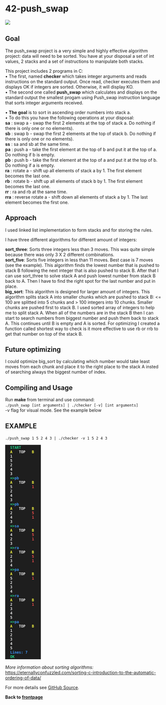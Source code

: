 # 42-push_swap

![](https://j.gifs.com/NL26Bm.gif)

## Goal

The push_swap project is a very simple and highly effective algorithm project: data will
need to be sorted. You have at your disposal a set of int values, 2 stacks and a set of
instructions to manipulate both stacks.  

This project includes 2 programs in C:  
• The first, named **checker** which takes integer arguments and reads instructions on
the standard output. Once read, checker executes them and displays OK if integers
are sorted. Otherwise, it will display KO.  
• The second one called **push_swap** which calculates and displays on the standard
output the smallest progam using Push_swap instruction language that sorts integer arguments received.  

• **The goal** is to sort in ascending order numbers into stack a.  
• To do this you have the following operations at your disposal:  
**sa** : swap a - swap the first 2 elements at the top of stack a. Do nothing if there
is only one or no elements).  
**sb** : swap b - swap the first 2 elements at the top of stack b. Do nothing if there
is only one or no elements).  
**ss** : sa and sb at the same time.  
**pa** : push a - take the first element at the top of b and put it at the top of a. Do
nothing if b is empty.  
**pb** : push b - take the first element at the top of a and put it at the top of b. Do
nothing if a is empty.  
**ra** : rotate a - shift up all elements of stack a by 1. The first element becomes
the last one.  
**rb** : rotate b - shift up all elements of stack b by 1. The first element becomes
the last one.  
**rr** : ra and rb at the same time.  
**rra** : reverse rotate a - shift down all elements of stack a by 1. The last element
becomes the first one.  

## Approach

I used linked list implementation to form stacks and for storing the rules.

I have three different algorithms for different amount of integers:

**sort_three**: Sorts three integers less than 3 moves. This was quite simple because there was only 3 X 2 different combinations.      
**sort_five**: Sorts five integers in less than 11 moves. Best case is 7 moves (see the example). This algorithm finds the lowest number that is pushed to stack B following the next integer that is also pushed to stack B. After that I can use sort_three to solve stack A and push lowest number from stack B back to A. Then I have to find the right spot for the last number and put in place.  
**big_sort**: This algorithm is designed for larger amount of integers. This algorithm splits stack A into smaller chunks which are pushed to stack B: <= 100 are splitted into 5 chunks and > 100 integers into 10 chunks. Smaller chunks are pushed first to stack B. I used sorted array of integers to help me to split stack A. When all of the numbers are in the stack B then I can start to search numbers from biggest number and push them back to stack A. This continues until B is empty and A is sorted. For optimizing I created a function called shortest way to check is it more effective to use rb or rrb to get that number on top of the stack B.

## Future optimizing

I could optimize big_sort by calculating which number would take least moves from each chunk and place it to the right place to the stack A insted of searching always the biggest number of index.

## Compiling and Usage

Run **make** from terminal and use command:  
``./push_swap [int arguments] | ./checker [-v] [int arguments]``  
-v flag for visual mode. See the example below

## EXAMPLE

``./push_swap 1 5 2 4 3 | ./checker -v 1 5 2 4 3``    

![example](images/screenshot.png)

*More information about sorting algorithms:*  
https://eternallyconfuzzled.com/sorting-c-introduction-to-the-automatic-ordering-of-data/  

For more details see [GitHub Source](https://github.com/kurval/42-push_swap).  
  
**Back to [frontpage](https://kurval.github.io/)**
